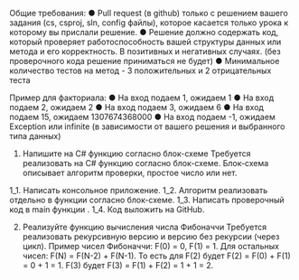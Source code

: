 Общие требования:
● Pull request (в github) только с решением вашего задания (cs, csproj, sln, config файлы),
которое касается только урока к которому вы прислали решение.
● Решение должно содержать код, который проверяет работоспособность вашей структуры
данных или метода и его корректность. В позитивных и негативных случаях. (без проверочного
кода решение приниматься не будет)
● Минимальное количество тестов на метод - 3 положительных и 2 отрицательных теста

Пример для факториала:
● На вход подаем 1, ожидаем 1
● На вход подаем 2, ожидаем 2
● На вход подаем 3, ожидаем 6
● На вход подаем 15, ожидаем 1307674368000
● На вход подаем -1, ожидаем Exception или infinite (в зависимости от вашего решения и
выбранного типа данных)

1. Напишите на C# функцию согласно блок-схеме
Требуется реализовать на C# функцию согласно блок-схеме. Блок-схема описывает алгоритм
проверки, простое число или нет.

1_1. Написать консольное приложение.
1_2. Алгоритм реализовать отдельно в функции согласно блок-схеме.
1_3. Написать проверочный код в main функции .
1_4. Код выложить на GitHub.

2. Реализуйте функцию вычисления числа Фибоначчи
Требуется реализовать рекурсивную версию и версию без рекурсии (через цикл).
Пример чисел Фибоначчи:
F(0) = 0,
F(1) = 1.
Для остальных чисел:
F(N) = F(N-2) + F(N-1).
То есть для F(2) будет F(2) = F(0) + F(1) = 0 + 1 = 1.
F(3) будет F(3) = F(1) + F(2) = 1 + 1 = 2.
